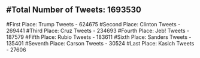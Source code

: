 #Total Number of Tweets: 1693530 
---
#First Place: Trump Tweets - 624675
#Second Place: Clinton Tweets - 269441
#Third Place: Cruz Tweets - 234693
#Fourth Place: Jeb! Tweets - 187579
#Fifth Place: Rubio Tweets - 183611
#Sixth Place: Sanders Tweets - 135401
#Seventh Place: Carson Tweets - 30524
#Last Place: Kasich Tweets - 27606

